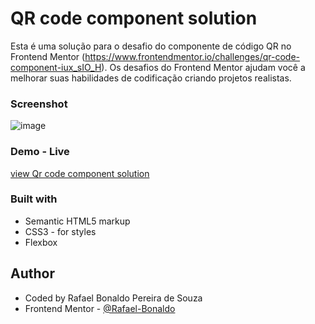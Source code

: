 # QR code component solution

Esta é uma solução para o desafio do componente de código QR no Frontend Mentor (https://www.frontendmentor.io/challenges/qr-code-component-iux_sIO_H). Os desafios do Frontend Mentor ajudam você a melhorar suas habilidades de codificação criando projetos realistas.

### Screenshot

![image](https://user-images.githubusercontent.com/61695335/207960484-c7e4fa64-7cb2-4346-bef7-0a4475837840.png)

### Demo - Live

<a href="https://rafael-bonaldo.github.io/rock-paper-scissors/">view Qr code component solution</a>

### Built with

- Semantic HTML5 markup
- CSS3 - for styles
- Flexbox

## Author

- Coded by Rafael Bonaldo Pereira de Souza
- Frontend Mentor - [@Rafael-Bonaldo](https://www.frontendmentor.io/profile/Rafael-Bonaldo)
